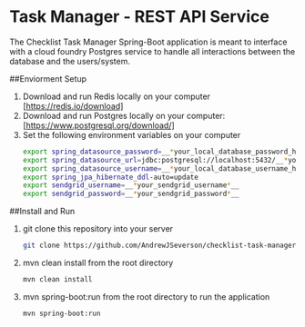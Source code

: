 Task Manager - REST API Service
====================
The Checklist Task Manager Spring-Boot application is meant to interface with a cloud foundry Postgres service to handle all interactions between the database and the users/system. 


##Enviorment Setup

1. Download and run Redis locally on your computer [https://redis.io/download]
2. Download and run Postgres locally on your computer: [https://www.postgresql.org/download/]
3. Set the following environment variables on your computer 
	```bash
    export spring_datasource_password=__*your_local_database_password_here*__
    export spring_datasource_url=jdbc:postgresql://localhost:5432/__*your_local_database_name_here*__
    export spring_datasource_username=__*your_local_database_username_here*__
    export spring_jpa_hibernate_ddl-auto=update
    export sendgrid_username=__*your_sendgrid_username*__
    export sendgrid_password=__*your_sendgrid_password*__
    ```

##Install and Run

1. git clone this repository into your server
	```bash
	git clone https://github.com/AndrewJSeverson/checklist-task-manager.git
	```
1. mvn clean install from the root directory
	```bash
	mvn clean install
	```
1. mvn spring-boot:run from the root directory to run the application
	```bash
	mvn spring-boot:run
	```






	
	
	
